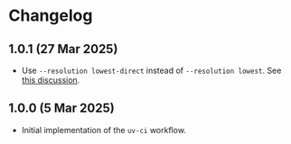 # Changelog

## 1.0.1 (27 Mar 2025)

- Use `--resolution lowest-direct` instead of  `--resolution lowest`.
  See [this discussion](https://github.com/pypa/pip/issues/8085#issuecomment-2757196495).

## 1.0.0 (5 Mar 2025)

- Initial implementation of the `uv-ci` workflow.
